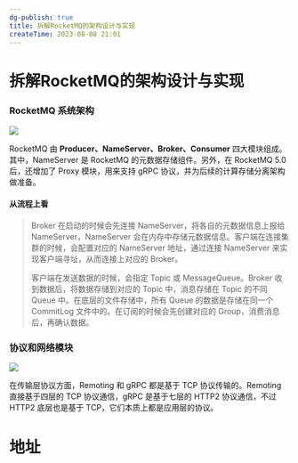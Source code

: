 ```yaml
---
dg-publish: true
title: 拆解RocketMQ的架构设计与实现
createTime: 2023-08-08 21:01  
---
```

# 拆解RocketMQ的架构设计与实现

### RocketMQ 系统架构
![](https://static001.geekbang.org/resource/image/6a/38/6af4ab5debc9535849ab7da3e5022f38.jpg?wh=10666x4161)

RocketMQ 由 **Producer、NameServer、Broker、Consumer** 四大模块组成。其中，NameServer 是 RocketMQ 的元数据存储组件。另外，在 RocketMQ 5.0 后，还增加了 Proxy 模块，用来支持 gRPC 协议，并为后续的计算存储分离架构做准备。

#### 从流程上看
>Broker 在启动的时候会先连接 NameServer，将各自的元数据信息上报给 NameServer，NameServer 会在内存中存储元数据信息。客户端在连接集群的时候，会配置对应的 NameServer 地址，通过连接 NameServer 来实现客户端寻址，从而连接上对应的 Broker。
>
>客户端在发送数据的时候，会指定 Topic 或 MessageQueue。Broker 收到数据后，将数据存储到对应的 Topic 中，消息存储在 Topic 的不同 Queue 中。在底层的文件存储中，所有 Queue 的数据是存储在同一个 CommitLog 文件中的。在订阅的时候会先创建对应的 Group，消费消息后，再确认数据。


### 协议和网络模块

![](https://static001.geekbang.org/resource/image/b1/c9/b1b45ffe1bf5e2870e53124815440dc9.jpg?wh=10666x4063)

在传输层协议方面，Remoting 和 gRPC 都是基于 TCP 协议传输的。Remoting 直接基于四层的 TCP 协议通信，gRPC 是基于七层的 HTTP2 协议通信，不过 HTTP2 底层也是基于 TCP，它们本质上都是应用层的协议。



# 地址
